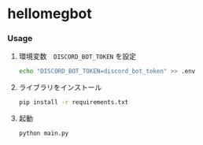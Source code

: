 # hellomegbot
### Usage
1. 環境変数　`DISCORD_BOT_TOKEN` を設定
    ```bash
    echo "DISCORD_BOT_TOKEN=discord_bot_token" >> .env
    ```
2. ライブラリをインストール
    ```bash
    pip install -r requirements.txt
    ```
3. 起動
    ```bash
    python main.py
    ```